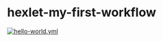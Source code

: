 # hexlet-my-first-workflow

[![hello-world.yml](https://github.com/nazarisabbot/hexlet-my-first-workflow/actions/workflows/hello-world.yml/badge.svg)](https://github.com/nazarisabbot/hexlet-my-first-workflow/actions/workflows/hello-world.yml)